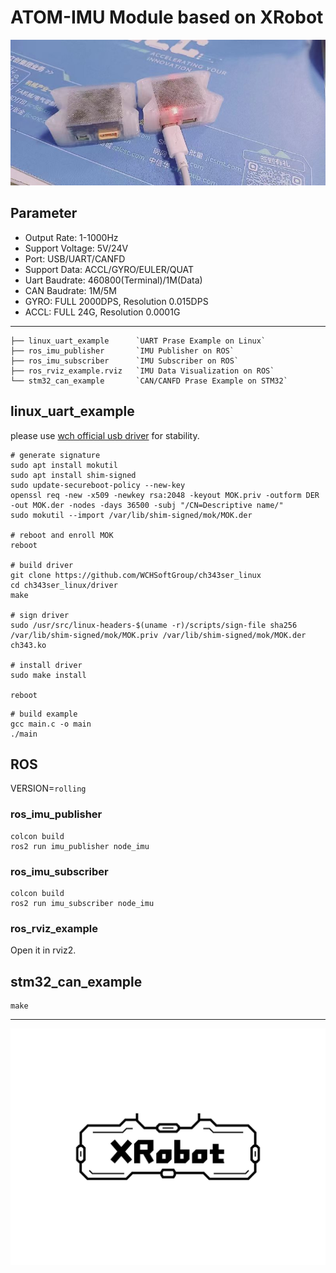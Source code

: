 # ATOM-IMU Module based on XRobot

![imu](./img/imu.jpg)

## Parameter

* Output Rate: 1-1000Hz
* Support Voltage: 5V/24V
* Port: USB/UART/CANFD
* Support Data: ACCL/GYRO/EULER/QUAT
* Uart Baudrate: 460800(Terminal)/1M(Data)
* CAN Baudrate: 1M/5M
* GYRO: FULL 2000DPS, Resolution 0.015DPS
* ACCL: FULL 24G, Resolution 0.0001G

-----------------

```shell
├── linux_uart_example      `UART Prase Example on Linux`
├── ros_imu_publisher       `IMU Publisher on ROS`
├── ros_imu_subscriber      `IMU Subscriber on ROS`
├── ros_rviz_example.rviz   `IMU Data Visualization on ROS`
└── stm32_can_example       `CAN/CANFD Prase Example on STM32`
```

## linux_uart_example

please use [wch official usb driver](https://github.com/WCHSoftGroup/ch343ser_linux) for stability.

```shell
# generate signature
sudo apt install mokutil
sudo apt install shim-signed
sudo update-secureboot-policy --new-key
openssl req -new -x509 -newkey rsa:2048 -keyout MOK.priv -outform DER -out MOK.der -nodes -days 36500 -subj "/CN=Descriptive name/"
sudo mokutil --import /var/lib/shim-signed/mok/MOK.der

# reboot and enroll MOK
reboot

# build driver
git clone https://github.com/WCHSoftGroup/ch343ser_linux
cd ch343ser_linux/driver
make

# sign driver
sudo /usr/src/linux-headers-$(uname -r)/scripts/sign-file sha256 /var/lib/shim-signed/mok/MOK.priv /var/lib/shim-signed/mok/MOK.der ch343.ko

# install driver
sudo make install

reboot
```

```shell
# build example
gcc main.c -o main
./main
```

## ROS

VERSION=`rolling`

### ros_imu_publisher

```shell
colcon build
ros2 run imu_publisher node_imu
```

### ros_imu_subscriber

```shell
colcon build
ros2 run imu_subscriber node_imu
```

### ros_rviz_example

Open it in rviz2.

## stm32_can_example

```shell
make
```

-----------------

![XRobot](./img/XRobot.jpeg)
